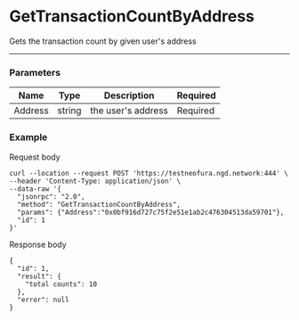 # GetTransactionCountByAddress
Gets the transaction count by given user's address
<hr>

### Parameters

|    Name    | Type | Description | Required |
| ---------- | --- |    ------    | ----|
| Address     | string|  the user's address| Required |


### Example

Request body

```
curl --location --request POST 'https://testneofura.ngd.network:444' \
--header 'Content-Type: application/json' \
--data-raw '{
  "jsonrpc": "2.0",
  "method": "GetTransactionCountByAddress",
  "params": {"Address":"0x0bf916d727c75f2e51e1ab2c476304513da59701"},
  "id": 1
}'
```
Response body

```json5
{
  "id": 1,
  "result": {
    "total counts": 10
  },
  "error": null
}
```

